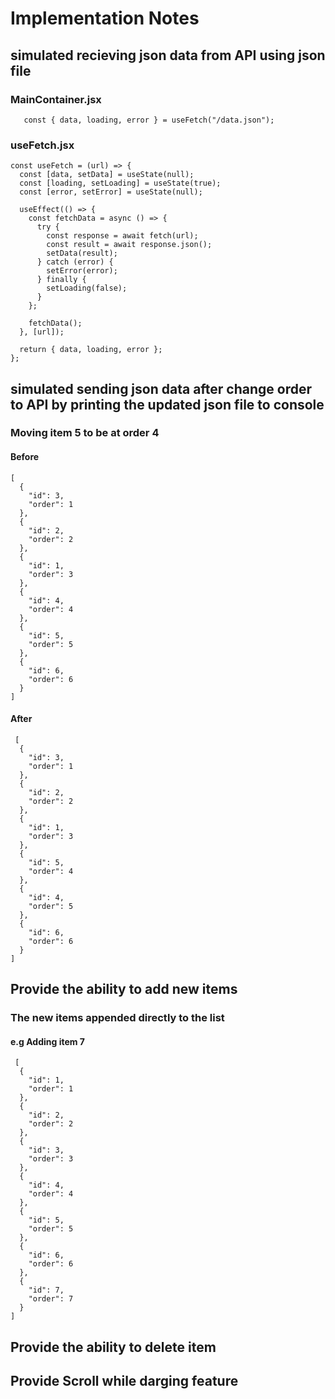 # Implementation Notes  

## simulated recieving json data from API using json file 

### MainContainer.jsx
```   
   const { data, loading, error } = useFetch("/data.json"); 

```
### useFetch.jsx

```     
const useFetch = (url) => {
  const [data, setData] = useState(null);
  const [loading, setLoading] = useState(true);
  const [error, setError] = useState(null);

  useEffect(() => {
    const fetchData = async () => {
      try {
        const response = await fetch(url);
        const result = await response.json();
        setData(result);
      } catch (error) {
        setError(error);
      } finally {
        setLoading(false);
      }
    };

    fetchData();
  }, [url]);

  return { data, loading, error };
};

```

## simulated sending json data after change order to API by printing the updated json file to console 

### Moving item 5 to be at order 4 

#### Before
```
[
  {
    "id": 3,
    "order": 1
  },
  {
    "id": 2,
    "order": 2
  },
  {
    "id": 1,
    "order": 3
  },
  {
    "id": 4,
    "order": 4
  },
  {
    "id": 5,
    "order": 5
  },
  {
    "id": 6,
    "order": 6
  }
]
```
#### After

```
 [
  {
    "id": 3,
    "order": 1
  },
  {
    "id": 2,
    "order": 2
  },
  {
    "id": 1,
    "order": 3
  },
  {
    "id": 5,
    "order": 4
  },
  {
    "id": 4,
    "order": 5
  },
  {
    "id": 6,
    "order": 6
  }
]

```

## Provide the ability to add new items
### The new items appended directly to the list 

#### e.g Adding item 7 

```
 [
  {
    "id": 1,
    "order": 1
  },
  {
    "id": 2,
    "order": 2
  },
  {
    "id": 3,
    "order": 3
  },
  {
    "id": 4,
    "order": 4
  },
  {
    "id": 5,
    "order": 5
  },
  {
    "id": 6,
    "order": 6
  },
  {
    "id": 7,
    "order": 7
  }
]
```
## Provide the ability to delete item

## Provide Scroll while darging feature 
